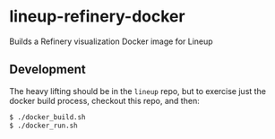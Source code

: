 # lineup-refinery-docker
Builds a Refinery visualization Docker image for Lineup

## Development
The heavy lifting should be in the `lineup` repo,
but to exercise just the docker build process,
checkout this repo, and then:

```bash
$ ./docker_build.sh
$ ./docker_run.sh
```
